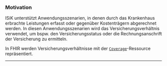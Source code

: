 ### Motivation

ISiK unterstützt Anwendungsszenarien, in denen durch das Krankenhaus erbrachte Leistungen erfasst oder gegenüber Kostenträgern abgerechnet werden. In diesen Anwendungsszenarien wird das Versicherungsverhältnis verwendet, um bspw. den Versicherungsstatus oder die Rechnungsanschrift der Versicherung zu ermitteln.

In FHIR werden Versicherungsverhältnisse mit der [`Coverage`](http://hl7.org/fhir/R4/coverage.html)-Ressource repräsentiert.

---